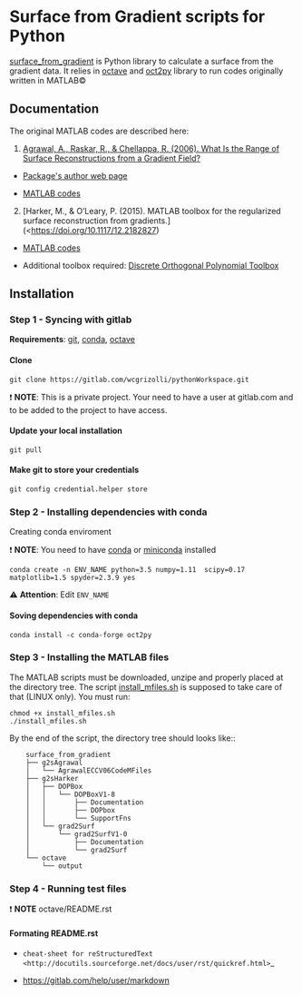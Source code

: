 

Surface from Gradient scripts for Python
========================================

[surface_from_gradient] is Python library to calculate a surface from the
gradient data. It relies in [octave] and [oct2py] library to run codes
originally written in MATLAB©

Documentation
-------------

The original MATLAB codes are described here:

1) [Agrawal, A., Raskar, R., & Chellappa, R. (2006). What Is the Range of Surface Reconstructions from a Gradient Field?](https://doi.org/10.1007/11744023_45)

- [Package's author web page](http://www.cs.cmu.edu/~ILIM/projects/IM/aagrawal/)

- [MATLAB codes](http://www.cs.cmu.edu/~ILIM/projects/IM/aagrawal/eccv06/RangeofSurfaceReconstructions.html)

2) [Harker, M., & O’Leary, P. (2015). MATLAB toolbox for the regularized surface reconstruction from gradients.](<https://doi.org/10.1117/12.2182827)

- [MATLAB codes](https://www.mathworks.com/matlabcentral/fileexchange/43149-surface-reconstruction-from-gradient-fieldsgrad2surf-version-1-0?s_tid=prof_contriblnk)

- Additional toolbox required: [Discrete Orthogonal Polynomial Toolbox](http://docutils.sourceforge.net/docs/user/rst/quickref.html)


Installation
-------------

### Step 1 - Syncing with gitlab


**Requirements**: [git], [conda], [octave]


#### Clone

```shell
git clone https://gitlab.com/wcgrizolli/pythonWorkspace.git
```
 
:exclamation: **NOTE**: This is a private project. Your need to have a user at gitlab.com and to be added to the project to have access.


#### Update your local installation


```shell
git pull
```

#### Make git to store your credentials


```shell
git config credential.helper store
```



### Step 2 - Installing dependencies with conda



Creating conda enviroment


:exclamation: **NOTE**: You need to have [conda] or [miniconda] installed

```shell
conda create -n ENV_NAME python=3.5 numpy=1.11  scipy=0.17 matplotlib=1.5 spyder=2.3.9 yes
```

:warning: **Attention**: Edit ``ENV_NAME``


#### Soving dependencies with conda



```shell
conda install -c conda-forge oct2py

```


### Step 3 - Installing the MATLAB files


The MATLAB scripts must be downloaded, unzipe and properly
placed at the directory tree. The script [install_mfiles.sh](install_mfiles.sh)
is supposed to take care of that (LINUX only). You must run:


```shell
chmod +x install_mfiles.sh
./install_mfiles.sh
```



By the end of the script, the directory tree should looks like::


```shell
	surface_from_gradient
	├── g2sAgrawal
	│   └── AgrawalECCV06CodeMFiles
	├── g2sHarker
	│   ├── DOPBox
	│   │   └── DOPBoxV1-8
	│   │       ├── Documentation
	│   │       ├── DOPbox
	│   │       └── SupportFns
	│   └── grad2Surf
	│       └── grad2SurfV1-0
	│           ├── Documentation
	│           └── grad2Surf
	└── octave
		└── output

```


### Step 4 - Running test files


:exclamation: **NOTE** octave/README.rst


#### Formating README.rst


* `cheat-sheet for reStructuredText <http://docutils.sourceforge.net/docs/user/rst/quickref.html>`_

* https://gitlab.com/help/user/markdown





[surface_from_gradient]: https://gitlab.com/wcgrizolli/surface_from_gradient "surface_from_gradient"
[octave]: https://www.gnu.org/software/octave/ "GNU Octave"
[oct2py]: http://blink1073.github.io/oct2py/ "oct2py"
[conda]: https://conda.io/docs/index.html "conda"
[git]: https://git-scm.com "git"
[miniconda]: https://conda.io/miniconda.html "miniconda"
